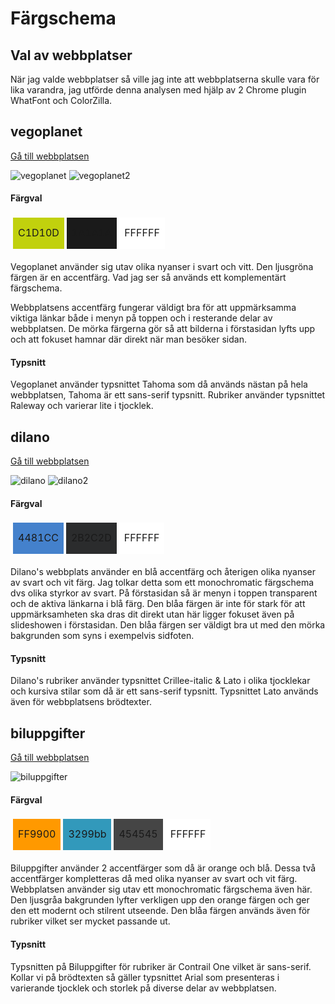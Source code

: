 Färgschema
===============================

## Val av webbplatser

När jag valde webbplatser så ville jag inte att webbplatserna skulle vara för lika varandra, jag utförde denna analysen med hjälp av 2 Chrome plugin WhatFont och ColorZilla.

## vegoplanet

[Gå till webbplatsen](http://vegoplanet.se)

![vegoplanet](img/analysis/vegoplanet.jpg)
![vegoplanet2](img/analysis/vegoplanet2.jpg)

#### Färgval
<table style="border-spacing: 4px; border-collapse: separate">
    <tbody>
        <tr>
            <td style="height: 50px; width: 50px; background-color: #C1D10D">C1D10D</td>
            <td style="height: 50px; width: 50px; background-color: #1A1A1A">1A1A1A</td>
            <td style="height: 50px; width: 50px; background-color: #FFFFFF">FFFFFF</td>
        </tr>
    </tbody>
</table>

Vegoplanet använder sig utav olika nyanser i svart och vitt. Den ljusgröna färgen är en accentfärg.
Vad jag ser så används ett komplementärt färgschema.

Webbplatsens accentfärg fungerar väldigt bra för att uppmärksamma viktiga länkar både i menyn på toppen och i resterande delar av webbplatsen.
De mörka färgerna gör så att bilderna i förstasidan lyfts upp och att fokuset hamnar där direkt när man besöker sidan.

#### Typsnitt

Vegoplanet använder typsnittet Tahoma som då används nästan på hela webbplatsen, Tahoma är ett sans-serif typsnitt.
Rubriker använder typsnittet Raleway och varierar lite i tjocklek.


## dilano

[Gå till webbplatsen](http://dilano.se)

![dilano](img/analysis/dilano.jpg)
![dilano2](img/analysis/dilano2.jpg)

#### Färgval
<table style="border-spacing: 4px; border-collapse: separate">
    <tbody>
        <tr>
            <td style="height: 50px; width: 50px; background-color: #4481CC">4481CC</td>
            <td style="height: 50px; width: 50px; background-color: #2B2C2D">2B2C2D</td>
            <td style="height: 50px; width: 50px; background-color: #FFFFFF">FFFFFF</td>
        </tr>
    </tbody>
</table>

Dilano's webbplats använder en blå accentfärg och återigen olika nyanser av svart och vit färg. Jag tolkar detta som ett monochromatic färgschema dvs olika styrkor av svart.
På förstasidan så är menyn i toppen transparent och de aktiva länkarna i blå färg. Den blåa färgen är inte för stark för att uppmärksamheten ska dras dit direkt utan här ligger fokuset även på slideshowen i förstasidan.
Den blåa färgen ser väldigt bra ut med den mörka bakgrunden som syns i exempelvis sidfoten.

#### Typsnitt

Dilano's rubriker använder typsnittet Crillee-italic & Lato i olika tjocklekar och kursiva stilar som då är ett sans-serif typsnitt.
Typsnittet Lato används även för webbplatsens brödtexter.

## biluppgifter

[Gå till webbplatsen](https://biluppgifter.se)

![biluppgifter](img/analysis/biluppgifter.jpg)

#### Färgval
<table style="border-spacing: 4px; border-collapse: separate">
    <tbody>
        <tr>
            <td style="height: 50px; width: 50px; background-color: #FF9900">FF9900</td>
            <td style="height: 50px; width: 50px; background-color: #3299bb">3299bb</td>
            <td style="height: 50px; width: 50px; background-color: #454545">454545</td>
            <td style="height: 50px; width: 50px; background-color: #FFFFFF">FFFFFF</td>
        </tr>
    </tbody>
</table>

Biluppgifter använder 2 accentfärger som då är orange och blå. Dessa två accentfärger kompletteras då med olika nyanser av svart och vit färg. Webbplatsen använder sig utav ett monochromatic färgschema även här.
Den ljusgråa bakgrunden lyfter verkligen upp den orange färgen och ger den ett modernt och stilrent utseende. Den blåa färgen används även för rubriker vilket ser mycket passande ut.

#### Typsnitt

Typsnitten på Biluppgifter för rubriker är Contrail One vilket är sans-serif. Kollar vi på brödtexten så gäller typsnittet Arial som presenteras i varierande tjocklek och storlek på diverse delar av webbplatsen.
